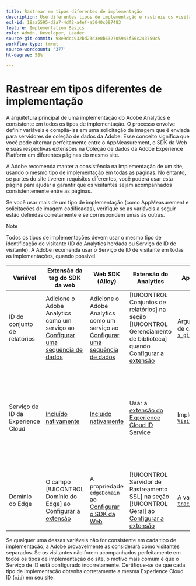 ```yaml
---
title: Rastrear em tipos diferentes de implementação
description: Use diferentes tipos de implementação e rastreie os visitantes facilmente entre eles.
exl-id: 18aa5595-d2a7-4df2-a4ef-a5040c097483
feature: Implementation Basics
role: Admin, Developer, Leader
source-git-commit: 98e9dc4932bd23d3e0b632705945f56c243750c5
workflow-type: tm+mt
source-wordcount: '377'
ht-degree: 58%

---
```


# Rastrear em tipos diferentes de implementação

A arquitetura principal de uma implementação do Adobe Analytics é consistente em todos os tipos de implementação. O processo envolve definir variáveis e compilá-las em uma solicitação de imagem que é enviada para servidores de coleção de dados da Adobe. Esse conceito significa que você pode alternar perfeitamente entre o AppMeasurement, o SDK da Web e suas respectivas extensões na Coleção de dados da Adobe Experience Platform em diferentes páginas do mesmo site.

A Adobe recomenda manter a consistência na implementação de um site, usando o mesmo tipo de implementação em todas as páginas. No entanto, se partes do site tiverem requisitos diferentes, você poderá usar esta página para ajudar a garantir que os visitantes sejam acompanhados consistentemente entre as páginas.

Se você usar mais de um tipo de implementação (como AppMeasurement e solicitações de imagem codificadas), verifique se as variáveis a seguir estão definidas corretamente e se correspondem umas às outras.

>[!NOTE]
>
>Todos os tipos de implementações devem usar o mesmo tipo de identificação de visitante (ID do Analytics herdada ou Serviço de ID de visitante). A Adobe recomenda usar o Serviço de ID de visitante em todas as implementações, quando possível.

| Variável | Extensão da tag do SDK da web | Web SDK (Alloy) | Extensão do Analytics | AppMeasurement | Solicitação de imagem codificada |
|---|---|---|---|---|---|
| ID do conjunto de relatórios | Adicione o Adobe Analytics como um serviço ao [Configurar uma sequência de dados](https://experienceleague.adobe.com/pt-br/docs/experience-platform/datastreams/configure) | Adicione o Adobe Analytics como um serviço ao [Configurar uma sequência de dados](https://experienceleague.adobe.com/pt-br/docs/experience-platform/datastreams/configure) | [!UICONTROL Conjuntos de relatórios] na seção [!UICONTROL Gerenciamento de biblioteca] quando [Configurar a extensão](https://experienceleague.adobe.com/pt-br/docs/experience-platform/tags/extensions/client/analytics/overview) | Argumento de cadeia de caracteres em [`s_gi`](../vars/functions/s-gi.md) | Parte do URL `pathname` (após `/b/ss/`) |
| Serviço de ID da Experience Cloud | [Incluído nativamente](web-sdk-extension.md) | [Incluído nativamente](alloy.md) | Usar a [extensão do Experience Cloud ID Service](analytics-extension.md) | Implementação [`VisitorAPI.js`](appmeasurement.md) | Fazer uma [chamada separada para o Serviço de ID](https://experienceleague.adobe.com/pt-br/docs/id-service/using/implementation/direct-integration) para obter a ID desejada e incluir `mid` na cadeia de caracteres de consulta |
| Domínio do Edge | O campo [!UICONTROL Domínio do Edge] ao [Configurar a extensão](https://experienceleague.adobe.com/pt-br/docs/experience-platform/tags/extensions/client/web-sdk/web-sdk-extension-configuration) | A propriedade `edgeDomain` ao [Configurar o SDK da Web](https://experienceleague.adobe.com/pt-br/docs/experience-platform/web-sdk/commands/configure/overview) | [!UICONTROL Servidor de Rastreamento SSL] na seção [!UICONTROL Geral] ao [Configurar a extensão](https://experienceleague.adobe.com/pt-br/docs/experience-platform/tags/extensions/client/analytics/overview) | A variável [`trackingServerSecure`](../vars/config-vars/trackingserversecure.md) | O `hostname` do URL de solicitação de imagem |

Se qualquer uma dessas variáveis não for consistente em cada tipo de implementação, a Adobe provavelmente as considerará como visitantes separados. Se os visitantes não forem acompanhados perfeitamente em todos os tipos de implementação do site, o motivo mais comum é que o Serviço de ID está configurado incorretamente. Certifique-se de que cada tipo de implementação obtenha corretamente a mesma Experience Cloud ID (`mid`) em seu site.
